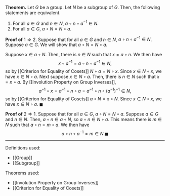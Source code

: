 **Theorem.** Let $G$ be a group. Let $N$ be a subgroup of $G$. Then, the following statements are equivalent.
1. For all $a\in G$ and $n\in N$, $a\circ n\circ a^{-1}\in N$.
2. For all $a\in G$, $a\circ N=N\circ a$.

**Proof of** $1\Rightarrow 2.$ Suppose that for all $a\in G$ and $n\in N$, $a\circ n\circ a^{-1}\in N$. Suppose $a\in G$. We will show that $a\circ N=N\circ a$.

Suppose $x\in a\circ N$. Then, there is $n\in N$ such that $x=a\circ n$. We then have $$x\circ a^{-1}=a\circ n\circ a^{-1}\in N,$$so by [[Criterion for Equality of Cosets]] $N\circ a=N\circ x$. Since $x\in N\circ x$, we have $x\in N\circ a$.
Next suppose $x\in N\circ a$. Then, there is $n\in N$ such that $x=n\circ a$. By [[Involution Property on Group Inverses]], $$a^{-1}\circ x=a^{-1}\circ n\circ a=a^{-1}\circ n\circ (a^{-1})^{-1}\in N,$$so by [[Criterion for Equality of Cosets]] $a\circ N=x\circ N$. Since $x\in N\circ x$, we have $x\in N\circ a$. $\blacksquare$

**Proof of** $2\Rightarrow 1$. Suppose that for all $a\in G$, $a\circ N=N\circ a$. Suppose $a\in G$ and $n\in N$. Then, $a\circ n\in a\circ N$, so $a\circ n\in N\circ a$. This means there is $m\in N$ such that $a\circ n=m\circ a$. We then have $$a\circ n\circ a^{-1}=m\in N.\blacksquare$$
***
Definitions used:
- [[Group]]
- [[Subgroup]]

Theorems used:
- [[Involution Property on Group Inverses]]
- [[Criterion for Equality of Cosets]]